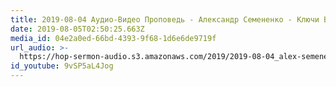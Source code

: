 ```yaml
---
title: 2019-08-04 Аудио-Видео Проповедь - Александр Семененко - Ключи Божьего Мира
date: 2019-08-05T02:50:25.663Z
media_id: 04e2a0ed-66bd-4393-9f68-1d6e6de9719f
url_audio: >-
  https://hop-sermon-audio.s3.amazonaws.com/2019/2019-08-04_alex-semenenko_kluchi-bozhego-mira.mp3
id_youtube: 9vSP5aL4Jog
---
```


